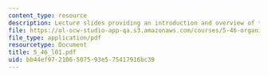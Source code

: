 ```yaml
---
content_type: resource
description: Lecture slides providing an introduction and overview of the course.
file: https://ol-ocw-studio-app-qa.s3.amazonaws.com/courses/5-46-organic-structure-determination-spring-2007/bb44ef972106507593e575417916bc39_5_46_l01.pdf
file_type: application/pdf
resourcetype: Document
title: 5_46_l01.pdf
uid: bb44ef97-2106-5075-93e5-75417916bc39
---
```

